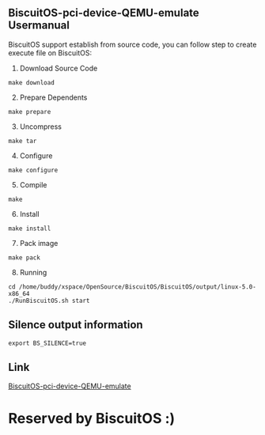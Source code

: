 BiscuitOS-pci-device-QEMU-emulate Usermanual
--------------------------------

BiscuitOS support establish  from source code, you
can follow step to create execute file on BiscuitOS:

1. Download Source Code

```
make download
```

2. Prepare Dependents

```
make prepare
```

3. Uncompress

```
make tar
```

4. Configure

```
make configure
```

5. Compile

```
make
```

6. Install

```
make install
```

7. Pack image

```
make pack
```

8. Running

```
cd /home/buddy/xspace/OpenSource/BiscuitOS/BiscuitOS/output/linux-5.0-x86_64
./RunBiscuitOS.sh start
```

## Silence output information

```
export BS_SILENCE=true
```

## Link

[BiscuitOS-pci-device-QEMU-emulate](https://gitee.com/BiscuitOS_team/HardStack/raw/Gitee/Device-Driver/PCIe/BiscuitOS-pci-device-QEMU-emulate)


# Reserved by BiscuitOS :)
